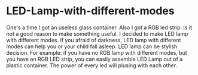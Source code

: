 # LED-Lamp-with-different-modes
One's a time I got an useless glass container. Also I got a RGB led strip. Is it not a good reason to make something useful. I decided to make LED lamp with different modes. If you afraid of darkness, LED lamp with different modes can help you or your child fall asleep. LED lamp can be stylish decision. For example: if you have no RGB lamp with different modes, but you have an RGB LED strip, you can easily assemble LED Lamp out of a plastic container. The power of every led will plusing with each other.
